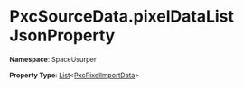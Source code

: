 # PxcSourceData.pixelDataList JsonProperty

<small>**Namespace**: SpaceUsurper</small>

<small>**Property Type**: [List](https://docs.microsoft.com/en-us/dotnet/api/system.collections.generic.list-1?view=netframework-4.5)&lt;[PxcPixelImportData](../PxcPixelImportData.md)&gt;</small>

